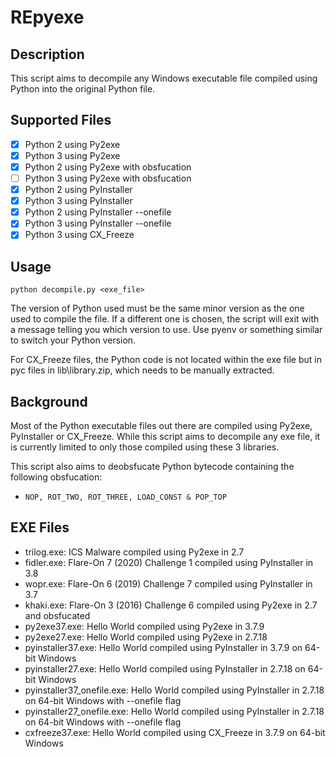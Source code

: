 # REpyexe

## Description

This script aims to decompile any Windows executable file compiled using Python into the original Python file.

## Supported Files

- [x] Python 2 using Py2exe
- [x] Python 3 using Py2exe
- [x] Python 2 using Py2exe with obsfucation
- [ ] Python 3 using Py2exe with obsfucation
- [x] Python 2 using PyInstaller
- [x] Python 3 using PyInstaller 
- [x] Python 2 using PyInstaller --onefile
- [x] Python 3 using PyInstaller --onefile
- [x] Python 3 using CX_Freeze 

## Usage

```
python decompile.py <exe_file>
```
The version of Python used must be the same minor version as the one used to compile the file. If a different one is chosen, the script will exit with a message telling you which version to use. Use pyenv or something similar to switch your Python version.

For CX_Freeze files, the Python code is not located within the exe file but in pyc files in lib\library.zip, which needs to be manually extracted.

## Background

Most of the Python executable files out there are compiled using Py2exe, PyInstaller or CX_Freeze. While this script aims to decompile any exe file, it is currently limited to only those compiled using these 3 libraries.

This script also aims to deobsfucate Python bytecode containing the following obsfucation:
- ``` NOP, ROT_TWO, ROT_THREE, LOAD_CONST & POP_TOP ```

## EXE Files

- trilog.exe: ICS Malware compiled using Py2exe in 2.7
- fidler.exe: Flare-On 7 (2020) Challenge 1 compiled using PyInstaller in 3.8
- wopr.exe: Flare-On 6 (2019) Challenge 7 compiled using PyInstaller in 3.7
- khaki.exe: Flare-On 3 (2016) Challenge 6 compiled using Py2exe in 2.7 and obsfucated
- py2exe37.exe: Hello World compiled using Py2exe in 3.7.9
- py2exe27.exe: Hello World compiled using Py2exe in 2.7.18
- pyinstaller37.exe: Hello World compiled using PyInstaller in 3.7.9 on 64-bit Windows
- pyinstaller27.exe: Hello World compiled using PyInstaller in 2.7.18 on 64-bit Windows
- pyinstaller37_onefile.exe: Hello World compiled using PyInstaller in 2.7.18 on 64-bit Windows with --onefile flag
- pyinstaller27_onefile.exe: Hello World compiled using PyInstaller in 2.7.18 on 64-bit Windows with --onefile flag
- cxfreeze37.exe: Hello World compiled using CX_Freeze in 3.7.9 on 64-bit Windows